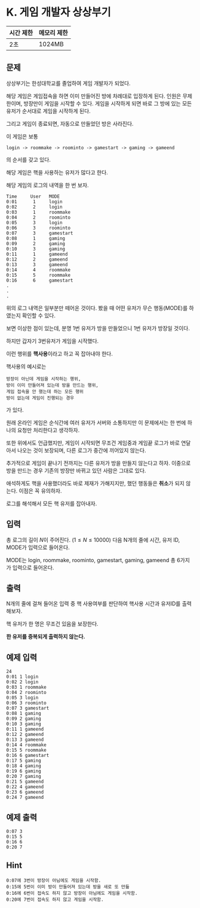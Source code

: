 # K. 게임 개발자 상상부기

| 시간 제한 | 메모리 제한 |
| --- | --- |
| 2초 | 1024MB |

## 문제
상상부기는 한성대학교를 졸업하여 게임 개발자가 되었다.

해당 게임은 게임접속을 하면 이미 만들어진 방에 차례대로 입장하게 된다.
인원은 무제한이며, 방장만이 게임을 시작할 수 있다.
게임을 시작하게 되면 바로 그 방에 있는 모든 유저가 순서대로 게임을 시작하게 된다.

그리고 게임이 종료되면, 자동으로 만들었던 방은 사라진다.

이 게임은 보통 
```
login -> roommake -> roominto -> gamestart -> gaming -> gameend
```
의 순서를 갖고 있다.

해당 게임은 핵을 사용하는 유저가 많다고 한다.

해당 게임의 로그의 내역을 한 번 보자.
```
Time     User   MODE
0:01      1     login 
0:02      2     login
0:03      1     roommake
0:04      2     roominto
0:05      3     login
0:06      3     roominto 
0:07      3     gamestart 
0:08      1     gaming 
0:09      2     gaming
0:10      3     gaming 
0:11      1     gameend 
0:12      2     gameend 
0:13      3     gameend 
0:14      4     roommake 
0:15      5     roommake 
0:16      6     gamestart
.
.
.
```
위의 로그 내역은 일부분만 떼어온 것이다.
봤을 때 어떤 유저가 무슨 행동(MODE)를 하였는지 확인할 수 있다.

보면 이상한 점이 있는데, 분명 1번 유저가 방을 만들었으니 1번 유저가 방장일 것이다.

하지만 갑자기 3번유저가 게임을 시작했다.

이런 행위를 **핵사용**이라고 하고 꼭 잡아내야 한다.

핵사용의 예시로는 
```
방장이 아닌데 게임을 시작하는 행위, 
방이 이미 만들어져 있는데 방을 만드는 행위,
게임 접속을 안 했는데 하는 모든 행위
방이 없는데 게임이 진행되는 경우
```
가 있다.

원래 온라인 게임은 순식간에 여러 유저가 서버와 소통하지만 이 문제에서는 한 번에 하나의 요청만 처리한다고 생각하자.

또한 위에서도 언급했지만, 게임이 시작되면 무조건 게임중과 게임끝 로그가 바로 연달아서 나오는 것이 보장되며, 다른 로그가 중간에 끼어있지 않는다.

추가적으로 게임이 끝나기 전까지는 다른 유저가 방을 만들지 않는다고 하자. 이중으로 방을 만드는 경우 기존의 방장만 바뀌고 있던 사람은 그대로 있다.

애석하게도 핵을 사용했더라도 바로 제재가 가해지지만, 했던 행동들은 **취소**가 되지 않는다. 이점은 꼭 유의하자.

로그를 해석해서 모든 핵 유저를 잡아내자.

## 입력
총 로그의 길이 $N$이 주어진다.
$(1 \leq N \leq 10000)$
다음 N개의 줄에 시간, 유저 ID, MODE가 입력으로 들어온다.

MODE는 login, roommake, roominto, gamestart, gaming, gameend 총 6가지가 입력으로 들어온다.


## 출력
N개의 줄에 걸쳐 들어온 입력 중 핵 사용여부를 판단하여 핵사용 시간과 유저ID를 출력해보자.

핵 유저가 한 명은 무조건 있음을 보장한다.

**한 유저를 중복되게 출력하지 않는다.**
## 예제 입력

```
24
0:01 1 login 
0:02 2 login
0:03 1 roommake
0:04 2 roominto
0:05 3 login
0:06 3 roominto 
0:07 3 gamestart 
0:08 1 gaming 
0:09 2 gaming
0:10 3 gaming 
0:11 1 gameend 
0:12 2 gameend 
0:13 3 gameend 
0:14 4 roommake 
0:15 5 roommake 
0:16 6 gamestart
0:17 5 gaming
0:18 4 gaming
0:19 6 gaming
0:20 7 gaming 
0:21 5 gameend
0:22 4 gameend
0:23 6 gameend
0:24 7 gameend
```

## 예제 출력

```
0:07 3
0:15 5
0:16 6
0:20 7
```

## Hint
```
0:07에 3번이 방장이 아님에도 게임을 시작함.
0:15에 5번이 이미 방이 만들어져 있는데 방을 새로 또 만듦
0:16에 6번이 접속도 하지 않고 방장이 아님에도 게임을 시작함.
0:20에 7번이 접속도 하지 않고 게임을 시작함.
```
